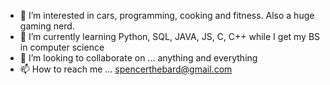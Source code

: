 - 👀 I’m interested in cars, programming, cooking and fitness. Also a huge gaming nerd.
- 🌱 I’m currently learning Python, SQL, JAVA, JS, C, C++ while I get my BS in computer science
- 💞️ I’m looking to collaborate on ... anything and everything
- 📫 How to reach me ... spencerthebard@gmail.com


